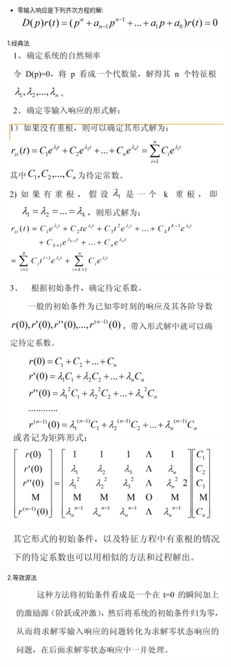 * 零输入响应是下列齐次方程的解:
![Alt text](image-34.png)

1.经典法
![Alt text](image-35.png)
![Alt text](image-36.png)
![Alt text](image-37.png)
![Alt text](image-38.png)

2.等效源法
![Alt text](image-39.png)
